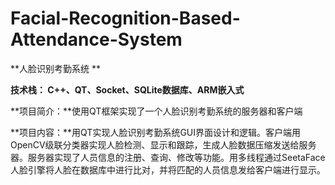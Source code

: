 # Facial-Recognition-Based-Attendance-System
**人脸识别考勤系统              **

**技术栈： C++、QT、Socket、SQLite数据库、ARM嵌入式**

**项目简介：**使用QT框架实现了一个人脸识别考勤系统的服务器和客户端

**项目内容：**用QT实现人脸识别考勤系统GUI界面设计和逻辑。客户端用OpenCV级联分类器实现人脸检测、显示和跟踪，生成人脸数据压缩发送给服务器。服务器实现了人员信息的注册、查询、修改等功能。用多线程通过SeetaFace人脸引擎将人脸在数据库中进行比对，并将匹配的人员信息发给客户端进行显示。

